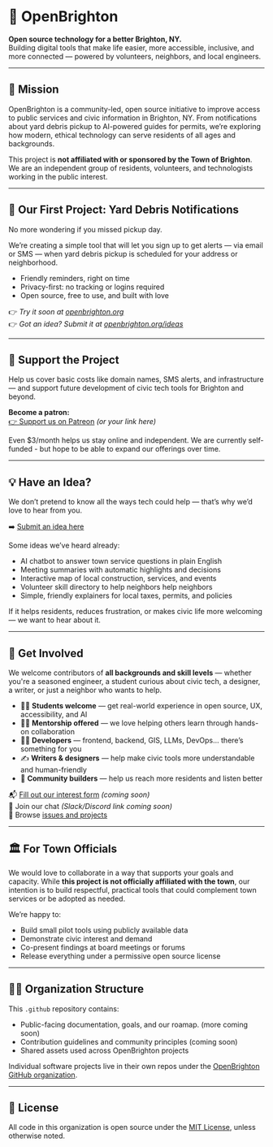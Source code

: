 # 🌱 OpenBrighton

**Open source technology for a better Brighton, NY.**  
Building digital tools that make life easier, more accessible, inclusive, and more connected — powered by volunteers, neighbors, and local engineers.

---

## 🎯 Mission

OpenBrighton is a community-led, open source initiative to improve access to public services and civic information in Brighton, NY. From notifications about yard debris pickup to AI-powered guides for permits, we’re exploring how modern, ethical technology can serve residents of all ages and backgrounds.

This project is **not affiliated with or sponsored by the Town of Brighton**. We are an independent group of residents, volunteers, and technologists working in the public interest.

---

## 🚀 Our First Project: Yard Debris Notifications

No more wondering if you missed pickup day.

We’re creating a simple tool that will let you sign up to get alerts — via email or SMS — when yard debris pickup is scheduled for your address or neighborhood.

- Friendly reminders, right on time  
- Privacy-first: no tracking or logins required  
- Open source, free to use, and built with love

👉 _Try it soon at [openbrighton.org](https://openbrighton.org)_  
👉 _Got an idea? Submit it at [openbrighton.org/ideas](https://openbrighton.org/ideas)_

---

## 💸 Support the Project

Help us cover basic costs like domain names, SMS alerts, and infrastructure — and support future development of civic tech tools for Brighton and beyond.

**Become a patron:**  
[👉 Support us on Patreon](https://patreon.com/openbrighton) _(or your link here)_

Even $3/month helps us stay online and independent.  We are currently self-funded - but hope to be able to expand our offerings over time.

---

## 💡 Have an Idea?

We don’t pretend to know all the ways tech could help — that’s why we’d love to hear from you.

➡️ [Submit an idea here](https://openbrighton.org/ideas)

Some ideas we’ve heard already:
- AI chatbot to answer town service questions in plain English  
- Meeting summaries with automatic highlights and decisions  
- Interactive map of local construction, services, and events  
- Volunteer skill directory to help neighbors help neighbors  
- Simple, friendly explainers for local taxes, permits, and policies

If it helps residents, reduces frustration, or makes civic life more welcoming — we want to hear about it.

---

## 🤝 Get Involved

We welcome contributors of **all backgrounds and skill levels** — whether you're a seasoned engineer, a student curious about civic tech, a designer, a writer, or just a neighbor who wants to help.

- 🧑‍🎓 **Students welcome** — get real-world experience in open source, UX, accessibility, and AI  
- 🧑‍🏫 **Mentorship offered** — we love helping others learn through hands-on collaboration  
- 🧑‍💻 **Developers** — frontend, backend, GIS, LLMs, DevOps... there’s something for you  
- ✍️ **Writers & designers** — help make civic tools more understandable and human-friendly  
- 📣 **Community builders** — help us reach more residents and listen better

📬 [Fill out our interest form](#) _(coming soon)_  
💬 Join our chat _(Slack/Discord link coming soon)_  
🐛 Browse [issues and projects](https://github.com/openbrighton)

---

## 🏛️ For Town Officials

We would love to collaborate in a way that supports your goals and capacity. While **this project is not officially affiliated with the town**, our intention is to build respectful, practical tools that could complement town services or be adopted as needed.

We’re happy to:
- Build small pilot tools using publicly available data  
- Demonstrate civic interest and demand  
- Co-present findings at board meetings or forums  
- Release everything under a permissive open source license

---

## 🧑‍💻 Organization Structure

This `.github` repository contains:
- Public-facing documentation, goals, and our roamap. (more coming soon)
- Contribution guidelines and community principles (coming soon)
- Shared assets used across OpenBrighton projects

Individual software projects live in their own repos under the [OpenBrighton GitHub organization](https://github.com/openbrighton).

---

## 📜 License

All code in this organization is open source under the [MIT License](LICENSE), unless otherwise noted.
